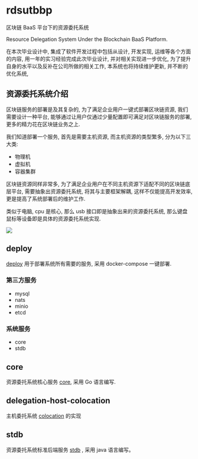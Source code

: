 # rdsutbbp

区块链 BaaS 平台下的资源委托系统

Resource Delegation System Under the Blockchain BaaS Platform.

在本次毕业设计中, 集成了软件开发过程中包括从设计, 开发实现, 运维等各个方面的内容, 用一年的实习经验完成此次毕业设计, 并对相关实现进一步优化, 为了提升自身的水平以及反补在公司所做的相关工作, 本系统也将持续维护更新, 并不断的优化系统, 

## 资源委托系统介绍

区块链服务的部署是及其复杂的, 为了满足企业用户一键式部署区块链资源, 我们需要设计一种平台, 能够通过让用户仅通过少量配置即可满足对区块链服务的部署, 更多的精力花在区块链业务之上.

我们知道部署一个服务, 首先是需要主机资源, 而主机资源的类型繁多, 分为以下三大类:

* 物理机
* 虚拟机
* 容器集群

区块链资源同样非常多, 为了满足企业用户在不同主机资源下适配不同的区块链底层平台, 需要抽象出资源委托系统, 将其与主要框架解耦, 这样不仅能提高开发效率, 更是提高了系统部署后的维护工作.

类似于电脑, cpu 是核心, 那么 usb 接口即是抽象出来的资源委托系统, 那么键盘鼠标等设备即是具体的资源委托系统实现.

![](https://resource.gocloudcoder.com/rdsutbbp-module.drawio.svg)

## deploy

[deploy](https://github.com/rdsutbbp/deploy) 用于部署系统所有需要的服务, 采用 docker-compose 一键部署.

### 第三方服务
* mysql
* nats
* minio
* etcd

### 系统服务

* core
* stdb
  
## core

资源委托系统核心服务 [core](https://github.com/rdsutbbp/core), 采用 Go 语言编写.


## delegation-host-colocation

主机委托系统 [colocation](https://github.com/rdsutbbp/delegation-host-colocation) 的实现

## stdb

资源委托系统标准后端服务 [stdb](https://github.com/rdsutbbp/stdb) , 采用 java 语言编写。



